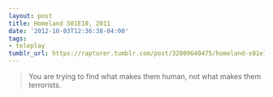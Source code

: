 ```yaml
---
layout: post
title: Homeland S01E10, 2011
date: '2012-10-03T12:36:38-04:00'
tags:
- teleplay
tumblr_url: https://rapturer.tumblr.com/post/32809640475/homeland-s01e10-2011
---
```

> You are trying to find what makes them human, not what makes them terrorists.

